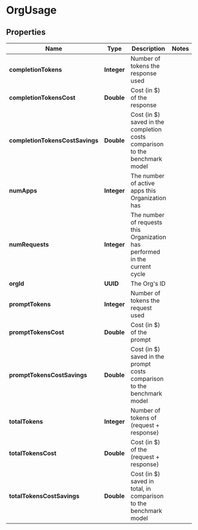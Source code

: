

# OrgUsage


## Properties

| Name | Type | Description | Notes |
|------------ | ------------- | ------------- | -------------|
|**completionTokens** | **Integer** | Number of tokens the response used |  |
|**completionTokensCost** | **Double** | Cost (in $) of the response |  |
|**completionTokensCostSavings** | **Double** | Cost (in $) saved in the completion costs comparison to the benchmark model |  |
|**numApps** | **Integer** | The number of active apps this Organization has |  |
|**numRequests** | **Integer** | The number of requests this Organization has performed in the current cycle |  |
|**orgId** | **UUID** | The Org&#39;s ID |  |
|**promptTokens** | **Integer** | Number of tokens the request used |  |
|**promptTokensCost** | **Double** | Cost (in $) of the prompt |  |
|**promptTokensCostSavings** | **Double** | Cost (in $) saved in the prompt costs comparison to the benchmark model |  |
|**totalTokens** | **Integer** | Number of tokens of (request + response) |  |
|**totalTokensCost** | **Double** | Cost (in $) of the (request + response) |  |
|**totalTokensCostSavings** | **Double** | Cost (in $) saved in total, in comparison to the benchmark model |  |



